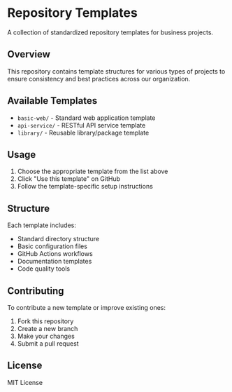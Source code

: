 # Repository Templates

A collection of standardized repository templates for business projects.

## Overview

This repository contains template structures for various types of projects to ensure consistency and best practices across our organization.

## Available Templates

- `basic-web/` - Standard web application template
- `api-service/` - RESTful API service template
- `library/` - Reusable library/package template

## Usage

1. Choose the appropriate template from the list above
2. Click "Use this template" on GitHub
3. Follow the template-specific setup instructions

## Structure

Each template includes:

- Standard directory structure
- Basic configuration files
- GitHub Actions workflows
- Documentation templates
- Code quality tools

## Contributing

To contribute a new template or improve existing ones:

1. Fork this repository
2. Create a new branch
3. Make your changes
4. Submit a pull request

## License

MIT License